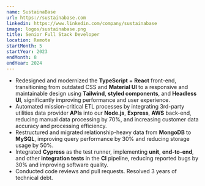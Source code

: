 ```yaml
---
name: SustainaBase
url: https://sustainabase.com
linkedin: https://www.linkedin.com/company/sustainabase
image: logos/sustainabase.png
title: Senior Full Stack Developer
location: Remote
startMonth: 5
startYear: 2023
endMonth: 8
endYear: 2024
---
```


- Redesigned and modernized the **TypeScript** + **React** front-end, transitioning from outdated CSS and **Material UI** to a responsive and maintainable design using **Tailwind**, **styled components**, and **Headless UI**, significantly improving performance and user experience.
- Automated mission-critical ETL processes by integrating 3rd-party utilities data provider **APIs** into our **Node.js**, **Express**, **AWS** back-end, reducing manual data processing by 70%, and increasing customer data accuracy and processing efficiency.
- Restructured and migrated relationship-heavy data from **MongoDB** to **MySQL**, improving query performance by 30% and reducing storage usage by 50%.
- Integrated **Cypress** as the test runner, implementing **unit**, **end-to-end**, and other **integration tests** in the **CI** pipeline, reducing reported bugs by 30% and improving software quality.
- Conducted code reviews and pull requests. Resolved 3 years of technical debt.
